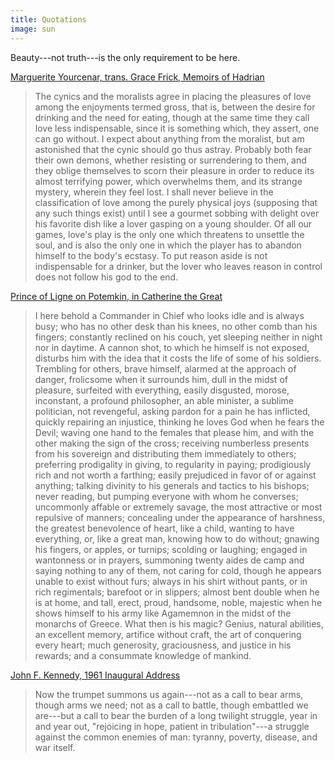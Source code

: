```yaml
---
title: Quotations
image: sun
---
```


Beauty---not truth---is the only requirement to be here.

[Marguerite Yourcenar, trans. Grace Frick, Memoirs of Hadrian](https://www.goodreads.com/book/show/12172.Memoirs_of_Hadrian)

> The cynics and the moralists agree in placing the pleasures of love among the enjoyments termed gross, that is, between the desire for drinking and the need for eating, though at the same time they call love less indispensable, since it is something which, they assert, one can go without. I expect about anything from the moralist, but am astonished that the cynic should go thus astray. Probably both fear their own demons, whether resisting or surrendering to them, and they oblige themselves to scorn their pleasure in order to reduce its almost terrifying power, which overwhelms them, and its strange mystery, wherein they feel lost. I shall never believe in the classification of love among the purely physical joys (supposing that any such things exist) until I see a gourmet sobbing with delight over his favorite dish like a lover gasping on a young shoulder. Of all our games, love's play is the only one which threatens to unsettle the soul, and is also the only one in which the player has to abandon himself to the body's ecstasy. To put reason aside is not indispensable for a drinker, but the lover who leaves reason in control does not follow his god to the end.

[Prince of Ligne on Potemkin, in Catherine the Great](https://www.goodreads.com/book/show/11333960-catherine-the-great)

> I here behold a Commander in Chief who looks idle and is always busy; who has no other desk than his knees, no other comb than his fingers; constantly reclined on his couch, yet sleeping neither in night nor in daytime. A cannon shot, to which he himself is not exposed, disturbs him with the idea that it costs the life of some of his soldiers. Trembling for others, brave himself, alarmed at the approach of danger, frolicsome when it surrounds him, dull in the midst of pleasure, surfeited with everything, easily disgusted, morose, inconstant, a profound philosopher, an able minister, a sublime politician, not revengeful, asking pardon for a pain he has inflicted, quickly repairing an injustice, thinking he loves God when he fears the Devil; waving one hand to the females that please him, and with the other making the sign of the cross; receiving numberless presents from his sovereign and distributing them immediately to others; preferring prodigality in giving, to regularity in paying; prodigiously rich and not worth a farthing; easily prejudiced in favor of or against anything; talking divinity to his generals and tactics to his bishops; never reading, but pumping everyone with whom he converses; uncommonly affable or extremely savage, the most attractive or most repulsive of manners; concealing under the appearance of harshness, the greatest benevolence of heart, like a child, wanting to have everything, or, like a great man, knowing how to do without; gnawing his fingers, or apples, or turnips; scolding or laughing; engaged in wantonness or in prayers, summoning twenty aides de camp and saying nothing to any of them, not caring for cold, though he appears unable to exist without furs; always in his shirt without pants, or in rich regimentals; barefoot or in slippers; almost bent double when he is at home, and tall, erect, proud, handsome, noble, majestic when he shows himself to his army like Agamemnon in the midst of the monarchs of Greece. What then is his magic? Genius, natural abilities, an excellent memory, artifice without craft, the art of conquering every heart; much generosity, graciousness, and justice in his rewards; and a consummate knowledge of mankind.

[John F. Kennedy, 1961 Inaugural Address](https://www.archives.gov/milestone-documents/president-john-f-kennedys-inaugural-address)

> Now the trumpet summons us again---not as a call to bear arms, though arms we need; not as a call to battle, though embattled we are---but a call to bear the burden of a long twilight struggle, year in and year out, "rejoicing in hope, patient in tribulation"---a struggle against the common enemies of man: tyranny, poverty, disease, and war itself.
